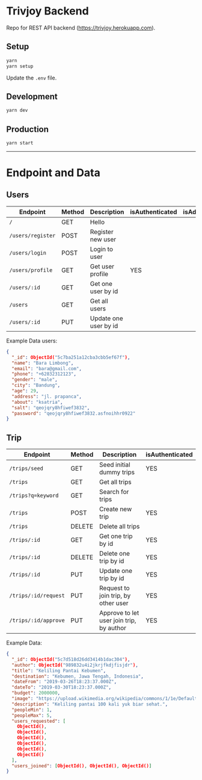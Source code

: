 # Trivjoy Backend

Repo for REST API backend (https://trivjoy.herokuapp.com).

## Setup

```sh
yarn
yarn setup
```

Update the `.env` file.

## Development

```sh
yarn dev
```

## Production

```sh
yarn start
```

---

# Endpoint and Data

## Users

| Endpoint          | Method | Description           | isAuthenticated | isAdmin |
| ----------------- | ------ | --------------------- | --------------- | ------- |
| `/`               | GET    | Hello                 |                 |         |
| `/users/register` | POST   | Register new user     |                 |         |
| `/users/login`    | POST   | Login to user         |                 |         |
| `/users/profile`  | GET    | Get user profile      | YES             |         |
| `/users/:id`      | GET    | Get one user by id    |                 |         |
| `/users`          | GET    | Get all users         |                 |         |
| `/users/:id`      | PUT    | Update one user by id |                 |         |

Example Data users:

```json
{
  "_id": ObjectId("5c7ba251a12cba3cbb5ef67f"),
  "name": "Bara Limbong",
  "email": "bara@gmail.com",
  "phone": "+62832312123",
  "gender": "male",
  "city": "Bandung",
  "age": 29,
  "address": "jl. prapanca",
  "about": "ksatria",
  "salt": "qeojqry8hfiwef3832",
  "password": "qeojqry8hfiwef3832.asfnoihhr0922"
}
```

## Trip

| Endpoint             | Method | Description                              | isAuthenticated |
| -------------------- | ------ | ---------------------------------------- | --------------- |
| `/trips/seed`        | GET    | Seed initial dummy trips                 | YES             |
| `/trips`             | GET    | Get all trips                            |                 |
| `/trips?q=keyword`   | GET    | Search for trips                         |                 |
| `/trips`             | POST   | Create new trip                          | YES             |
| `/trips`             | DELETE | Delete all trips                         |                 |
| `/trips/:id`         | GET    | Get one trip by id                       | YES             |
| `/trips/:id`         | DELETE | Delete one trip by id                    | YES             |
| `/trips/:id`         | PUT    | Update one trip by id                    | YES             |
| `/trips/:id/request` | PUT    | Request to join trip, by other user      | YES             |
| `/trips/:id/approve` | PUT    | Approve to let user join trip, by author | YES             |

Example Data:

```json
{
  "_id": ObjectId("5c7d518d26dd3414b1dac304"),
  "author": ObjectId("989832u4i2jkrjfkdjfisjdr"),
  "title": "Keliling Pantai Kebumen",
  "destination": "Kebumen, Jawa Tengah, Indonesia",
  "dateFrom": "2019-03-26T18:23:37.000Z",
  "dateTo": "2019-03-30T18:23:37.000Z",
  "budget": 2000000,
  "image": "https://upload.wikimedia.org/wikipedia/commons/1/1e/Default-avatar.jpg",
  "description": "Keliling pantai 100 kali yuk biar sehat.",
  "peopleMin": 1,
  "peopleMax": 5,
  "users_requested": [
    ObjectId(),
    ObjectId(),
    ObjectId(),
    ObjectId(),
    ObjectId(),
    ObjectId()
  ],
  "users_joined": [ObjectId(), ObjectId(), ObjectId()]
}
```
